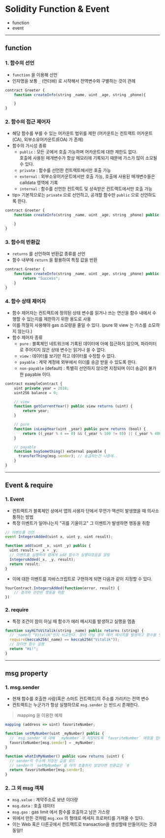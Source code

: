 # Solidity Function & Event
  - function
  - event

---

## function
  ### 1. 함수의 선언
  - `function` 을 이용해 선언
  - 인자명을 보통 `_` (언더바) 로 시작해서 전역변수와 구별하는 것이 관례

  ```javascript
  contract Greeter {
      function createInfo(string _name, uint _age, string _phone){

      }
  }
  ```

  ### 2. 함수의 접근 제어자
  - 해당 함수를 부를 수 있는 어카운트 범위를 제한 (어카운트는 컨트랙트 어카운트(CA), 외부소유어카운트(EOA) 가 존재)
  - 함수의 가시성 종류
    - `public` : 모든 곳에서 호출 가능하며 어카운트에 대한 제한도 없다. </br>호출에 사용된 매개변수가 항상 메모리에 기록되기 때문에 가스가 많이 소모될 수 있다.
    - `private` : 함수를 선언한 컨트랙트에서만 호출 가능
    - `external` : 외부소유어카운트에서만 호출 가능, 호출에 사용된 매개변수들은 calldata 영역에 기록
    - `internal` : 함수를 선언한 컨트랙트 및 상속받은 컨트랙트에서만 호출 가능
  - tip> 기본적으로는 `private` 으로 선언하고, 공개할 함수만 `public` 으로 선언하도록 한다.

  ```javascript
  contract Greeter {
      function createInfo(string _name, uint _age, string _phone) public {

      }
  }
  ```

  ### 3. 함수의 반환값
  - `returns` 를 선언하여 반환값 종류를 선언
  - 함수 내부에 `return` 을 활용하여 특정 값을 반환

  ```javascript
  contract Greeter {
      function createInfo(string _name, uint _age, string _phone) public returns(string) {
          return "Success";
      }
  }
  ```

  ### 4. 함수 상태 제어자
  - 함수 제어자는 컨트랙트에 정의된 상태 변수를 읽거나 쓰는 연산을 함수 내에서 수행할 수 있는지를 제한하기 위한 용도로 사용
  - 이를 적절히 사용해야 gas 소모량을 줄일 수 있다. (pure 와 view 는 가스를 소모하지 않는다.)
  - 함수 제어자 종류
    - `pure` : 블록체인 네트워크에 기록된 데이터에 아예 접근하지 않으며, 파라미터로 주어지지 않은 상태 변수는 읽거나 쓸 수 없다.
    - `view` : 데이터를 보기만 하고 데이터를 수정할 수 없다.
    - `payable` : 계약 계정에 외부에서 이더를 송금 받을 수 있도록 한다.
    - `non-payable` (default) : 특별히 선언하지 않으면 지정되며 이더 송금이 불가한 payable 이다.

  ```javascript
  contract exampleContract {
      uint private year = 2018;
      uint256 balance = 0;

      // view
      function getCurrentYear() public view returns (uint) {
          return year;
      }

      // pure
      function isLeapYear(uint _year) public pure returns (bool) {
          return ((_year % 4 == 0) && (_year % 100 != 0)) || (_year % 400 == 0);
      }

      // payable
      function buySomething() external payable {
        transferThing(msg.sender); // 송금하는건 나중에..
      }
  }
  ```

---

## Event & require
  ### 1. Event
  - 컨트랙트가 블록체인 상에서 앱의 사용자 단에서 무언가 액션이 발생했을 때 의사소통하는 방법
  - 특정 이벤트가 일어나는지 "귀를 기울이고" 그 이벤트가 발생하면 행동을 취함

  ```javascript
  // 이벤트를 선언
  event IntegersAdded(uint x, uint y, uint result);

  function add(uint _x, uint _y) public {
    uint result = _x + _y;
    // 이벤트를 실행하여 앱에게 add 함수가 실행되었음을 알림
    IntegersAdded(_x, _y, result);
    return result;
  }
  ```

  - 이에 대한 이벤트를 자바스크립트로 구현하게 되면 다음과 같이 지정할 수 있다.

  ```javascript
  YourContract.IntegersAdded(function(error, result) {
      // 결과와 관련된 행동을 취함
  })
  ```

  ### 2. require
  - 특정 조건이 참이 아닐 때 함수가 에러 메시지를 발생하고 실행을 멈춤

  ```javascript
  function sayHiToVitalik(string _name) public returns (string) {
    // _name이 "Vitalik"인지 비교한다. 참이 아닐 경우 에러 메시지를 발생하고 함수를 벗어남
    require(keccak256(_name) == keccak256("Vitalik"));
    // 참이면 함수 실행
    return "Hi!";
  }
  ```

---

## msg property
  ### 1. msg.sender
  - 현재 함수를 호출한 사람(혹은 스마트 컨트랙트)의 주소를 가리키는 전역 변수
  - 컨트랙트는 누군가가 항상 실행하므로 `msg.sender` 는 반드시 존재한다.

  > mapping 을 이용한 예제

  ```javascript
  mapping (address => uint) favoriteNumber;

  function setMyNumber(uint _myNumber) public {
    // `msg.sender`에 대해 `_myNumber`가 저장되도록 `favoriteNumber` 매핑을 업데이트
    favoriteNumber[msg.sender] = _myNumber;
  }

  function whatIsMyNumber() public view returns (uint) {
    // sender의 주소에 저장된 값을 로드
    // sender가 `setMyNumber`을 아직 호출하지 않았다면 반환값은 `0`
    return favoriteNumber[msg.sender];
  }
  ```

  ### 2. 그 외 msg 객체
  - `msg.value` : 계약주소로 보낸 이더량
  - `msg.data` : 호출 데이터
  - `msg.gas` : gas limit 에서 함수를 호출하고 남은 가스량
  - 위에서 만든 것처럼 `msg.xxx` 의 형태로 메세지 프로퍼티를 가져올 수 있다.
  - 이는 Web 혹은 다른곳에서 컨트랙트로 transaction을 생성할때 만들어지는 것과 동일!!
